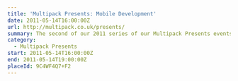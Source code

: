 ```yaml
---
title: 'Multipack Presents: Mobile Development'
date: 2011-05-14T16:00:00Z
url: http://multipack.co.uk/presents/
summary: The second of our 2011 series of our Multipack Presents events, Mobile Development will give you an insight into the challenges faced by developers of the various mobile platforms.
category:
  - Multipack Presents
start: 2011-05-14T16:00:00Z
end: 2011-05-14T19:00:00Z
placeId: 9C4WF4Q7+F2
---
```

